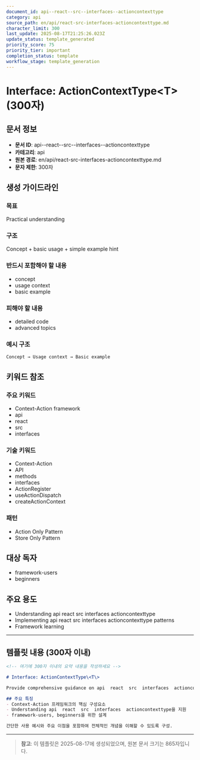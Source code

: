 ```yaml
---
document_id: api--react--src--interfaces--actioncontexttype
category: api
source_path: en/api/react-src-interfaces-actioncontexttype.md
character_limit: 300
last_update: 2025-08-17T21:25:26.023Z
update_status: template_generated
priority_score: 75
priority_tier: important
completion_status: template
workflow_stage: template_generation
---
```


# Interface: ActionContextType\<T\> (300자)

## 문서 정보
- **문서 ID**: api--react--src--interfaces--actioncontexttype
- **카테고리**: api
- **원본 경로**: en/api/react-src-interfaces-actioncontexttype.md
- **문자 제한**: 300자

## 생성 가이드라인

### 목표
Practical understanding

### 구조
Concept + basic usage + simple example hint

### 반드시 포함해야 할 내용
- concept
- usage context
- basic example

### 피해야 할 내용  
- detailed code
- advanced topics

### 예시 구조
```
Concept → Usage context → Basic example
```

## 키워드 참조

### 주요 키워드
- Context-Action framework
- api
- react
- src
- interfaces

### 기술 키워드
- Context-Action
- API
- methods
- interfaces
- ActionRegister
- useActionDispatch
- createActionContext

### 패턴
- Action Only Pattern
- Store Only Pattern

## 대상 독자
- framework-users
- beginners

## 주요 용도
- Understanding api  react  src  interfaces  actioncontexttype
- Implementing api  react  src  interfaces  actioncontexttype patterns
- Framework learning

---

## 템플릿 내용 (300자 이내)

```markdown
<!-- 여기에 300자 이내의 요약 내용을 작성하세요 -->

# Interface: ActionContextType\<T\>

Provide comprehensive guidance on api  react  src  interfaces  actioncontexttype

## 주요 특징
- Context-Action 프레임워크의 핵심 구성요소
- Understanding api  react  src  interfaces  actioncontexttype을 지원
- framework-users, beginners을 위한 설계

간단한 사용 예시와 주요 이점을 포함하여 전체적인 개념을 이해할 수 있도록 구성.
```

---

> **참고**: 이 템플릿은 2025-08-17에 생성되었으며, 
> 원본 문서 크기는 865자입니다.
